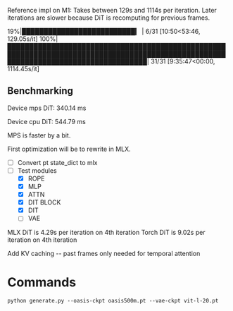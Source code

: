 Reference impl on M1:
Takes between 129s and 1114s per iteration. Later iterations are slower because DiT is recomputing for previous frames.

 
19%|██████████████████████████▎                                                                                                             | 6/31 [10:50<53:46, 129.05s/it]
100%|████████████████████████████████████████████████████████████████████████████████████████████████████████████████████████████████████| 31/31 [9:35:47<00:00, 1114.45s/it]


## Benchmarking
Device mps
DiT: 340.14 ms

Device cpu
DiT: 544.79 ms

MPS is faster by a bit. 

First optimization will be to rewrite in MLX. 
- [ ] Convert pt state_dict to mlx
- [ ] Test modules
    - [x] ROPE
    - [x] MLP
    - [x] ATTN
    - [x] DIT BLOCK
    - [x] DIT
    - [ ] VAE

MLX DiT is 4.29s per iteration on 4th iteration
Torch DiT is 9.02s per iteration on 4th iteration

Add KV caching -- past frames only needed for temporal attention

# Commands
```
python generate.py --oasis-ckpt oasis500m.pt --vae-ckpt vit-l-20.pt 


```